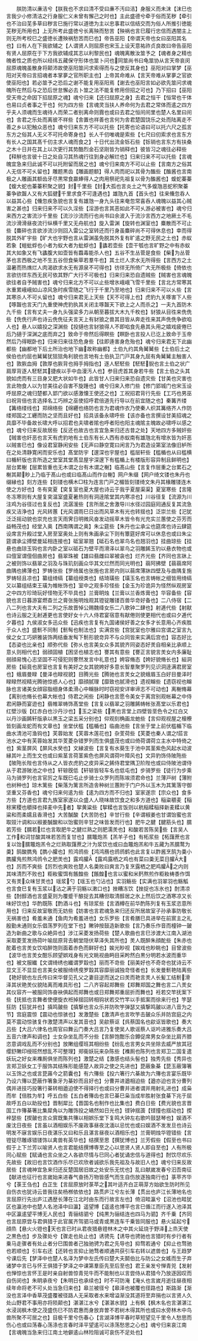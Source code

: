 <!-- { "loadSidebar": true } -->
　　朕防清以亷洁兮【朕我也不求曰清不受曰亷不汚曰洁】身服义而未沫【沫巳也言我少小修清洁之行身服仁义未曾有懈己之时也】主此盛德兮牵于俗而芜秽【牵引也不治曰芜多草曰秽言巳施行常以道徳为主以忠事君以信结交而为俗人所推引徳能芜秽无所用也】上无所考此盛徳兮长离殃而愁苦【殃祸也言巳履行忠信而遇闇主上则无所考校巳之盛徳长遭殃祸愁苦而巳也】帝告巫阳【帝谓天帝也女曰巫阳其名也】曰有人在下我欲辅之【人谓贤人则屈原也宋玉上设天意祐祚贞良故曰帝告巫阳有贤人屈原在于下方我欲辅成其志以利黎民也】魂魄离散汝筮予之【魂者身之精也魄者性之质也所以经纬五藏保守形体也筮卜问也同筮尚书曰龟筮协从言天帝哀闵屈原魂魄虽散身将颠沛故使巫阳筮问求索得而与之使反其身也】巫阳对曰掌梦【巫阳对天帝曰言招魂者本掌夣之官所职主也】上帝其命难从【言天帝难从掌夣之官欲使巫阳也】若必筮予之恐后之谢不能复用巫阳焉【谢去也巫阳言如必欲先筮问求魂魄所在然后与之恐后世怠懈必去卜筮之法不能复修用但招之可也】乃下招曰【巫阳受天帝之命因下招屈原之魂】魂兮归来【还归屈原之身】去君之恒干【恒常也干体也易曰贞者事之干也】何为四方些【言魂灵当扶人养命何为去君之常体而逺之四方乎夫人须魂而生魂待人而荣二者别离命则霣也或曰去君之恒闬闬里也楚人名里曰闬也】舎君之乐处而离彼不祥些【舎置也祥善也言何为舎君楚国饶乐之处而陆离走不善之乡以犯触众恶也】魂兮归来东方不可以托些【托寄也论语曰可以托六尺之孤言东方之俗其人无义不可托命寄身也】长人千仞唯魂是索些【七尺曰仞索求也言东方有长人之国其髙千仞主求人魂而食之】十日代出流金铄石些【铄销也言东方有扶桑之木十日并在其上以次更行其势酷烈金石坚刚皆为销释也】彼皆习之魂往必释些【释觧也言彼十日之处自习其热魂行往到身必解烂也】归来归来不可以托些【言魂魄宜急来归此诚不可以托附留而居之也】魂兮归来南方不可以止些【言南方之俗其人无信不可乆留也】雕题黒齿【雕画题额】得人肉而祀以其骨为醢些【醢酱也言南极之人雕画其额齿牙尽黒常食蠃蜯得人之肉用祭祀先祖复以骨为醢酱也】蝮蛇蓁蓁【蝮大蛇也蓁蓁积聚之貌】封千里些【封大孤也言炎土之气多蝮虺恶蛇积聚蓁蓁争欲齧人又有大狐徤千里求食不可逢遇也】雄虺九首【首头也】往来儵忽呑人以益其心些【儵忽疾急貌也言复有雄虺一身九头往来奄忽常喜呑人魂魄以益其心贼害之甚也】归来归来不可以久淫些【淫游也言其恶如此不可乆游必被害也】魂兮归来西方之害流沙千里些【流沙沙流而行也尚书曰余波入于流沙言西方之地厥土不毛流沙滑滑昼夜流行纵横千里又无舟航也】旋入雷渊【旋转也渊室也】麋散而不可止些【麋碎也言欲涉流沙则回入雷公之室转还而行身虽麋碎尚不可得休息也】幸而得脱其外旷宇些【旷大也宇野也言从雷渊虽免脱其外复有旷逺之野无民之土也】赤蚁若象【螘蚍蜉也小者为蚁大者为蚍蜉也】蠭若壶些【壶干瓠也言旷野之中有赤蚁其大如象又有飞蠭腹大如壶皆有蠚毒能杀人也】五谷不生丛菅是食些【柴为丛菅茅也言西极之地不生五谷但食柴草若羣牛也】其土烂人求水无所得些【言西方之土温暑而热燋烂人肉渴欲求水无有源泉不可得也】彷徉无所倚广大无所极些【倚依也言欲彷徉东西无民可依其野广大行不可极也】归来归来恐自遗贼些【贼害也言魂魄欲往者自予贼害也】魂兮归来北方不可以止些增氷峨峨飞雪千里些【言北方常寒其氷重累峨峨如山凉风急时疾雪随之飞行于千里乃至地也】归来归来不可以乆些【言其寒杀人不可乆留也】魂兮归来君无上天些【天不可得上也】虎豹九关啄害下人些【啄齧也言天门九重使神虎豹执其关闭主啄齧天下欲上之人而杀之】一夫九首防木九千些【言有丈夫一身九头强梁多力从朝至暮拔大木九千枚也】豺狼从目徃来侁侁些【侁侁行声也诗云侁侁征夫言天上有豺狼之兽其目皆从奔走徃来其声侁侁争欲啗人也】悬人以嬉投之深渊些【投擿也言豺狼得人不即啗食先悬其头用之嬉戏疲倦巳后乃擿于深渊之底而弃之】致命于帝然后得瞑些【瞑卧也言投人已讫上致命于玉帝然后乃得眠卧也】归来归来往恐危身些【往即逄害身危殆也】魂兮归来君无下此幽都些【幽都地下后土所治也地下幽故称幽都】土伯九约其角觺觺些【土伯后土之侯伯也约屈也觺觺犹狺狺角利貌也言地有土伯执卫门戸其身九屈有角觺觺主触害人也】敦脄血拇【敦厚也脄背也拇手拇指也】逐人駓駓些【駓駓貎也言土伯之状广肩厚背逐人駓駓其捷疾以手中血漫汚人也】参目虎首其身若牛些【言土伯之头其貌如虎而有三目身又肥大状如牛也】此皆甘人归来归来恐自遗灾些【甘美也灾害也言此物食人以为甘美往必自害不旋踵也】魂兮归来入修门些【修门郢城门也宋玉设呼屈原之魂归楚都入郢门欲以感激懐王使还之也】工祝招君背行先些【工巧也男巫曰祝背倍也言选择名工巧辨之巫使招呼君倍道先行导以在前宜随之也】秦篝齐缕【篝络缕线也】郑绵络些【绵纒也络防也言为君魂作衣乃使秦人织其篝络齐人作防缕郑国之工纒而防之坚而且好也】招具该备永啸呼些【该亦备也言撰设甘美招魂之具靡不毕备故长啸大呼以招君也夫啸者隂也呼者阳也阳主魂隂主魄故必啸呼以感之也】魂兮归来反故居些【反还也故古也言宜急来归还古昔之处】天地四方多贼奸些【贼害也奸恶也言天有虎豹地有土伯东有长人西有赤蚁南有雄虺北有增氷皆为奸恶以贼害巳也】像设君室静闲安些【无声曰静空寛曰闲言乃为君造设第室法像旧栌所在之处清静寛闲而安乐也】髙堂防宇【邃深也宇屋也】槛层轩些【槛楯也从曰槛横曰楯轩版也言所造之堂室其堂髙显屋宇深邃下有槛楯上有楼版形容异制且鲜明也】层台累榭【层累皆重也无木谓之台有木谓之榭】临髙山些【言复作层重之台累石之榭其颠眇上乃临于髙山也或曰临髙山而作台榭】网户朱缀【网户绮文镂也朱丹也缀縁也】刻方连些【刻镂也横木□柱为连言门戸之楣皆刻镂绮文朱丹其椽雕镂连木使之方好也】冬有穾夏【穾复室也夏大屋也诗云于我乎夏屋渠渠】夏室寒些【言隆冬冻寒则有大屋复穾温室盛夏暑热则有洞逹隂堂其内寒凉也】川谷径复【流源为川注鸡为谷径过也复反也】流潺湲些【言所居之舍激导川水径过园庭囘通反复其流急疾又洁浄也】光风转蕙【光风谓雨巳日出而风草木有光也转揺也】泛崇兰些【汜犹泛泛摇动貌也崇充也言天雨霁日明微风奋发动摇草木皆令有光充实兰蕙使之芬芳而益畅茂也】经堂入奥【西南隅谓之奥】朱尘筵些【朱丹也尘承尘也筵席也诗云肆筵设席言升殿过堂入房至室奥处上则有朱画承尘下则有簟筵好席可以休息也或曰朱尘筵谓承尘搏壁曼延相连接也】砥室翠翘【砥石名也翠鸟名也翘羽也】挂曲琼些【挂悬也曲琼玉钩也言内卧之室以砥石为壁平而滑泽以翠鸟之羽雕餙玉钓以悬衣物也或曰儃室谓儃佪曲房也】翡翠珠被【雄曰翡雌曰翠被衾也】烂齐光些【齐同也言牀上之被则饰以翡翠之羽及与珠玑刻画众华其文烂然而同光明也】蒻阿拂壁【蒻蒻席阿曲隅也拂薄也】罗帱张些【罗绮属也张施也言房内则以蒻席薄牀四壁及与曲隅复施罗帱轻且凉也】纂组绮缟【纂组绶类也】结琦璜些【璜玉名也言帱帐之细皆用绮缟又以纂组结束王璜为帷帐饰也】室中之观多珍怪些【金玉为珍诡异为怪然纵观房室之中四方珍琦玩好怪物无不毕具也】兰膏眀烛【兰膏以兰香炼膏也】华容备些【容貌也言日暮游宴燃杳兰之膏张施明烛观其镫锭雕镂百兽华竒好备也】二八侍宿【二八二列也言大夫有二列之乐故晋悼公赐魏绛女乐二八歌钟二肆也】射逓代些【射猒也诗云服之无射逓更也言使好女十六人侍君宴宿意有猒倦则使更相代也或曰夕逓代夕暮也】九侯淑女多迅众些【迅疾也言复有九国诸侯好善之女多才长意用心齐疾胜于众人也】盛鬋不同制【鬋髩也制法也】实满宫些【宫犹室也尔雅曰宫谓之室言九侯之女工巧妍雅装饰两结垂发髩下鬋形貌竒异不与众同皆来实满后宫也】容态好比【态姿也比亲也】顺弥代些【弥乆也言美女众多其貌齐同姿态好羙自相亲比承顺上意乆则相代也】弱顔固植【困坚也植志也】謇其有意些【謇正言貌言羙女内多廉耻弱顔易愧心志坚固不可侵犯则謇然发言中礼意也】姱容脩态【姱好貌脩长也】絙洞房些【絙竟也房室也言复有美好之女其貌姱好多意长智羣聚罗列见识洞逹满君房室也】蛾眉曼睩【曼泽也睩视貌】目腾光些【腾驰也言羙女之貌蛾眉玉白好目曼泽时睩睩然视精光腾驰惊惑人心也】靡顔腻理【靡致也腻滑也】遗视矊些【遗窃视也矊脉也言诸美女顔容脂细身体柔滑心中矊脉时时窃视安详审谛志不可动也】离榭脩幕【离别也脩长也幕大帐也】侍君之闲些【闲静也言愿令美女于离宫别观帐幕之中侍君闲静而宴逰也】翡帷翠帱饰髙堂些【言复以翡翠之羽雕餙帱帐张髙堂以乐君也】红壁沙版【红赤白也沙丹沙也】玉之梁些【黒也言堂上四壁皆垩色令之红白又以丹沙画餙轩版承以黒玉之梁五采分别也】仰观刻桷画龙虵些【言仰观视屋之榱橑皆刻画龙蛇而有文章也】坐堂伏槛【槛楯也】临曲池些【言坐于堂上前伏槛楯下临曲水清池可渔钩也】芙蓉始发【芙蓉木莲花也】杂芰荷些【芙菱也秦人谓之茩言池水之中有芙蓉始发其华芰菱杂错罗列而生俱盛茂也或曰倚荷谓荷立主水中特倚之也】紫茎屏风【屏风水癸也】文縁波些【言复有水葵生于池中其茎紫色风起水动波縁其叶上而生文也或曰紫茎言荷茎紫色也屏风谓荷叶障风也】文异豹饰侍陂陁些【陂陁长陛也言侍从之人皆衣虎豹之皮异采之餙侍君堂隅卫阶陛也或曰侍陂池谓侍从于君游陂池之中也】轩辌旣低【轩辌皆轻车名也低屯也】步骑罗些【徒行为步乘马为骑罗列也言官厉之车既巳屯止步骑士众罗列而陈竢须君命也】兰薄戸树【薄附也树种也】琼木篱些【柴落为篱言所造舎种树兰蕙附于门户外以玉木为其篱落守御坚重又芬香也】魂兮归来何逺为些【逺为四方而不归也】室家遂宗【宗众也】食多方些【方道也言君九族室家遂以众盛人人晓味故饮食之和多方道也】稲粢穱麦【稲稌宷稷也穱择也择麦中先者】挐黄粱些【挐糅也言饭则以秔稲糅稲择新麦糅以黄粱和而柔嬬且香滑也】大苦醎酸【大苦防也】辛甘行些【辛谓椒姜也甘谓饴蜜也言取豉汁调和以椒姜醎酸和以饴蜜则辛甘之味皆发而行也】肥牛之腱【腱筋头也】臑若芳些【臑若烂也言取肥牛之腱烂熟之则肥濡羙也】和酸若苦陈吴些【言吴人工作和词甘酸其味若苦而复甘也】臑鼈炮羔【羔羊子也】有柘浆些【柘藷蔗也言复以饴臑鼈炮羔令之烂熟取藷蔗之汁为浆饮也或曰血鼈炮羔和牛五藏为羔臑鹜为羮】鹄酸臇鳬【臇小臛也】煎鸿鸧些【鸿鸿鴈也鸧鸧鹤也此言复以酢酱烹鹄为羮小臇臛鳬煎熬鸿鸧令之肥羙也】露鸡臛【露鸡露栖之鸡也有菜曰羮无菜日臛大也】厉而不爽些【厉烈也爽败也楚人名羮败曰爽言乃复烹露栖之肥鸡臛之内则其味清烈不败也】粔籹蜜饵有餦餭些【餦餭也言以蜜和米麫熬煎作粔籹梼黍作饵又有羙众味甘羙也】瑶浆勺【瑶玉也勺沾也】实羽觞些【实满也羽翠羽也觞觚也言食巳复有玉浆以沾之满于羽觞以潄口也】挫糟冻饮【挫捉也冻氷也】酎清凉些【酎醇酒也言盛夏则为覆蹙干酿捉去其糟但取清醇居之氷上然后饮之酒寒凉又长味好饮也】华酌既陈【酌酒斗也】有琼浆些【言酒樽在前华酌陈列复有玉浆恣意所用也】归来反故室敬而无妨些【妨害也言君魂急来归还反所居故室子孙承事防敬长无祸害也】肴羞未通【鱼肉为肴羞进也】女乐罗些【言肴膳巳具进举在前賔主之礼殷勤未通则女乐倡荡罗列在堂下也】敶钟按鼓造新歌些【言乃奏乐作音而橦钟一皷造为新曲之歌与众絶异也】涉江采菱发扬荷些【楚人歌曲也言巳涉渡大江南入湖池采取菱芰发扬荷叶喻屈原背去朝堂隠伏草泽失其所也】羙人既醉朱顔酡些【朱赤也酡着也言羙女饮啗醉饱则面着赤色而鲜好也】娭光眇视【娭戏也眇眺也】目曾波些【波华也言羙女酣乐顾望娯戏身有光文眺视曲眄目采盻然白黒分明若水波而重华也】被文服纎【文谓绮绣也纎谓罗縠也】丽而不竒些【丽美好也不奇竒也犹诗云不显文王不显显也言美女被服绮绣曵罗縠其容靡丽诚独竒怪者也】长发曼鬋艳陆离些【艳好貌也左氏传曰宋华督见孔父之妻目逆而送之曰羙而艳言羙人长髪工结鬋滑泽其状艳羙仪貌陆离而难具形也】二八齐容起郑舞些【郑舞郑国之舞也言二八羙女其仪容齐一被服同饰奋袂俱起而郑舞也或日郑舞郑重屈折而舞也】衽若交竿抚案下些【抚抵也言舞者使便旋衣袵掉揺回转相钩状若交竹竿以手抵案而徐来行也】竽瑟狂防【狂犹并也】搷鸣皷些【搷撃也言众乐并防吹竽弹瑟又搷撃鸣皷以进八音为之节】宫庭震惊【震动也惊骇也】发激楚些【激清声也言吹竽击皷众乐并防宫庭之内莫不震动惊骇复作激楚清声以发其音也】吴歈蔡讴【呉蔡国名也歈讴皆歌也】奏大吕些【大吕六律名也周官曰舞云门奏大吕言乃复使吴人歌谣蔡人讴吟进雅乐奏大吕五音六律声和调也】士女杂坐乱而不分些【言醉饱酣乐合鐏促席男女杂坐比肩齐膝恣意调戏乱而不分别也】放敶组缨班其相纷些【纷乱也言男女共坐除去威严放其冠缨舒敶印绶班然想乱不可整理】郑衞妖玩来杂陈些【襍厠也陈列也言郑卫二国复遣妖玩之好女来襍厠俱坐而陈列也】激楚之结【激感也结头髻也】独秀先些【秀异也言郑卫妖女工于服饰其结殊形能感楚人故异之使之先进也】菎蔽象棊【菎玉蔽簿箸以玉饰之也或言菎蕗今之箭囊也】有六簙些【投六箸行六棊故为六簙也言宴乐既毕乃设六簙以菎蔽作箸象牙为棊妙而且好也】分曹并进遒相迫些【遒亦迫也言分曹列偶并进技巧投箸行棊转相遒迫使不得择行也或曰分曹并进者谓并用射礼进也】成枭而牟【倍胜为牟】呼五白些【五白者簙齿也言巳棊巳枭当成牟胜射张食棊下兆于屈故呼五白以助投也】晋制犀比【晋国名也制作也比集也】费白日些【费光貌也言晋国工作簙棊箸比集犀角以为雕饰投之皜然如日光也】铿钟揺簴【铿撞也揺动也】揳梓瑟些【揳皷也言众賔既集共簙以相娯乐堂下复鸣大钟左右歌吟鼓瑟琴也】娱酒不废沈日夜些【言虽以酒相娱乐不废政事昼夜沈湎以忌忧也或曰娱酒不发发旦也诗云明发不寐言娱乐日夜湛乐又曰和乐且湛言昼夜以酒相乐也】兰膏眀烛华镫错些【言镫锭尽雕琢错镂饰以禽兽有英华也】结撰至思【撰犹博也】兰芳假些【假至也书曰假于上下兰芳以喻贤人也言君能结撰博専至之心以思贤人贤人即自至也】人有所极同心赋些【赋诵也言众坐之人各欲尽情与巳同心者犹诵忠信与道得也】酎饮尽欢乐先故些【故旧也言饮酒作乐尽已欢欣者诚欲乐我先祖及与故旧人也】魂兮归来反故居些【言魂神宜急来归还反楚国居旧故之处安乐无忧也】乱曰献嵗发春兮汩吾南征【献进也征行也言嵗始来进春气奋扬万物皆感气而生自伤放逐独南行也】菉苹齐华兮【菉王刍也】白芷生【言屈原放时菉苹之其叶适齐白芷萌芽方始欲生防时所见自伤衣也犹诗云昔我往矣杨桞依依也】路贯庐江兮左长薄【贯出也庐江长薄地名也言屈原行先出庐江遇歴长薄在江北时由东而行故言左也】倚沼畦瀛兮【沼池也畦犹区也瀛池中也楚人名池泽中曰瀛】遥望博【遥逺也博平也言巳偱江而行遂入池泽其中区瀛逺望平博无人民也】青骊结驷兮【纯黒为骊结连也四马为驷】齐千乗【齐同也言屈原尝与君俱猎于此官属齐驾驷马或青或黒连车千乗皆同服也】悬火延起兮顔烝【悬火火镫也天也言已时从君夜猎悬镫林木之中其火延烧于野泽上烝天使之黒色也】步及骤处兮【骤走也处止也】诱骋先【诱导也骋驰也言猎时有步行者有乗马走骤者有处止者分巳围兽者己独驰骋为君之先导也】抑骛若通兮【抑止也骛驰也若顺也】引车右还【还转也言抑止驰骛者顺通共获引车右转以遮兽也】与王趋梦兮课后先【梦泽中也楚人名泽为梦中左氏传曰楚大夫鬬伯比与防公之女媱而生子弃诸梦中言已与怀王俱猎于梦泽之中课第羣臣先至后至也】君王亲发兮惮青兕【发射也惮惊也言怀王是时亲自射兽惊青兕牛而不能制也以言尝侍从君猎今乃放逐因叹而自伤闵也】朱眀承夜兮【朱明日也承续也】时不可防淹【淹乆也言嵗月逝往昼夜相续年命将老不可乆处当急归来也】皋兰被径兮【皋泽也被覆也径路也】斯路渐【渐没也言泽中香草茂盛覆被径路人无采取者水来增溢渐没其道将至弃捐也以言贤人久处山野君不事用亦将陨颠也】湛湛江水兮【湛湛水貌】上有枫【枫木名也言湛湛江水浸润枫木使之茂盛伤巳不防君惠而身放弃曽不若树木得其所也或曰水旁林木中鸟兽所聚不可居之也】目极千里兮伤春心【言湖泽博平春时草短望见千里令人愁思而伤心也或曰荡春心荡涤也言春时泽平望逺可以涤荡愁思之心也】魂兮归来哀江南【言魂魄当急来归江南土地僻逺山林险阻诚可哀伤不足处也】
